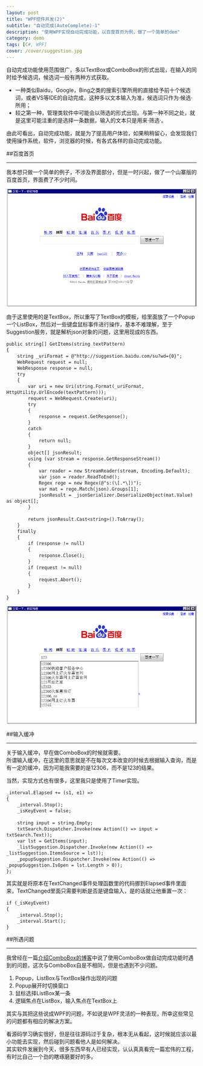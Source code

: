 ```yaml
---
layout: post
title: "WPF控件开发(2)"
subtitle: "自动完成(AutoComplete)-1"
description: "使用WPF实现自动完成功能，以百度首页为例，做了一个简单的dem"
category: demo
tags: [C#, WPF]
cover: /cover/suggestion.jpg
---
```


自动完成功能使用范围很广，多以TextBox或ComboBox的形式出现，在输入的同时给予候选词，候选词一般有两种方式获取。  

* 一种类似Baidu，Google，Bing之类的搜索引擎所用的直接给予前十个候选词，或者VS等IDE的自动完成，这种多以文本输入为准，候选词只作为·候选·所用；
* 较之第一种，管理类软件中可能会以筛选的形式出现。与第一种不同之处，就是这里可能注重的是选择一条数据，输入的文本只是用来·筛选·。

由此可看出，自动完成功能，就是为了提高用户体验，如果稍稍留心，会发现我们使用操作系统，软件，浏览器的时候，有各式各样的自动完成功能。  

##百度首页

---

我本想只做一个简单的例子，不涉及界面部分，但是一时兴起，做了一个山寨版的百度首页，界面费了不少时间。  

![百度首页](/image/wpf/baidu.png)

由于这里使用的是TextBox，所以重写了TextBox的模板，给里面放了一个Popup一个ListBox，然后对一些键盘鼠标事件进行操作，基本不难理解，至于Suggestion服务，就是解析json对象的问题，这里用现成的东西。  

    public string[] GetItems(string textPattern)
    {
        string _uriFormat = @"http://suggestion.baidu.com/su?wd={0}";
        WebRequest request = null;
        WebResponse response = null;
        try
        {
            var uri = new Uri(string.Format(_uriFormat, HttpUtility.UrlEncode(textPattern)));
            request = WebRequest.Create(uri);
            try
            {
                response = request.GetResponse();
            }
            catch
            {
                return null;
            }
            object[] jsonResult;
            using (var stream = response.GetResponseStream())
            {
                var reader = new StreamReader(stream, Encoding.Default);
                var json = reader.ReadToEnd();
                Regex rege = new Regex(@"s:(\[.*\])");
                var mat = rege.Match(json).Groups[1];
                jsonResult = _jsonSerializer.DeserializeObject(mat.Value) as object[];
            }
    
            return jsonResult.Cast<string>().ToArray();
        }
        finally
        {
            if (response != null)
            {
                response.Close();
            }
            if (request != null)
            {
                request.Abort();
            }
        }
    }
    

![Suggestion](/image/wpf/suggestion.png)

##输入缓冲

---

关于输入缓冲，早在做ComboBox的时候就需要。  
所谓输入缓冲，在这里的意思就是不在每次文本改变的时候去根据输入查询，而是有一定的缓冲，因为可能我需要的是12306，而不是123的结果。  

当然，实现方式也有很多，这里我只是使用了Timer实现。  

    _interval.Elapsed += (s1, e1) =>
    {
        _interval.Stop();
        _isKeyEvent = false;
    
        string input = string.Empty;
        txtSearch.Dispatcher.Invoke(new Action(() => input = txtSearch.Text));
        var lst = GetItems(input);
        _listSuggestion.Dispatcher.Invoke(new Action(() => _listSuggestion.ItemsSource = lst));
        _popupSuggestion.Dispatcher.Invoke(new Action(() => _popupSuggestion.IsOpen = lst.Length > 0));
    };

其实就是将原本在TextChanged事件处理函数里的代码挪到Elapsed事件里面来，TextChanged里面只需要判断是否是键盘输入，是的话就让他重置一次：  

    if (_isKeyEvent)
    {
        _interval.Stop();
        _interval.Start();
    }


##所遇问题

---

我曾经在一篇[介绍ComboBox的博客](/blog/2013/03/29/winform-wpf-2/)中说了使用ComboBox做自动完成功能时遇到的问题，这次与ComboBox自是不相同，但是也遇到不少问题。  

1. Popup，ListBox与TextBox操作出现的问题
2. Popup展开时切换窗口
3. 鼠标选择ListBox某一条
4. 逻辑焦点在ListBox，输入焦点在TextBox上

其实与其把这些说成WPF的问题，不如说是WPF灵活的一种表现，所幸这些常见的问题都有相应的解决方案。  

看源码学习确实很好，但是往往源码过于复杂，根本无从看起，这时候就应该以最小功能去实现，然后碰到问题看他人是如何解决。  
其实软件发展到今天，很多东西早有人已经实现，认认真真看完一篇宏伟的工程，有时比自己一个劲的瞎琢磨要好的多。  
